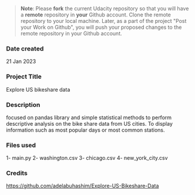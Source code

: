 >**Note**: Please **fork** the current Udacity repository so that you will have a **remote** repository in **your** Github account. Clone the remote repository to your local machine. Later, as a part of the project "Post your Work on Github", you will push your proposed changes to the remote repository in your Github account.

### Date created
21 Jan 2023

### Project Title
Explore US bikeshare data

### Description
focused on pandas library and simple statistical methods to perform descriptive analysis on the bike share data from US cities. To display information such as most popular days or most common stations.

### Files used
1- main.py
2- washington.csv
3- chicago.csv
4- new_york_city.csv


### Credits
https://github.com/adelabuhashim/Explore-US-Bikeshare-Data
